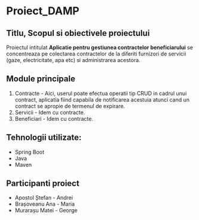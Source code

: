 # Proiect_DAMP

## Titlu, Scopul si obiectivele proiectului
Proiectul intitulat **Aplicatie pentru gestiunea contractelor beneficiarului** se concentreaza pe colectarea contractelor de la diferiti furnizori de servicii (gaze, electricitate, apa etc) si administrarea acestora.

## Module principale

1. Contracte - Aici, userul poate efectua operatii tip CRUD in cadrul unui contract, aplicatia fiind capabila de notificarea acestuia atunci cand un contract se apropie de termenul de expirare.
2. Servicii - Idem cu contracte.
3. Beneficiari - Idem cu contracte.

## Tehnologii utilizate:
- Spring Boot
- Java
- Maven

## Participanti proiect
- Apostol Ștefan - Andrei
- Brașoveanu Ana - Maria
- Murarașu Matei - George
